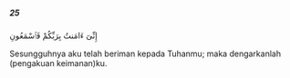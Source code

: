 ##### 25

<span class="ayah">إِنِّىٓ ءَامَنتُ بِرَبِّكُمْ فَٱسْمَعُونِ</span>

<span class="ayah_translation">Sesungguhnya aku telah beriman kepada Tuhanmu; maka dengarkanlah (pengakuan keimanan)ku.</span>
